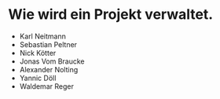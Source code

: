 # Wie wird ein Projekt verwaltet.

- Karl Neitmann 
- Sebastian Peltner 
- Nick Kötter 
- Jonas Vom Braucke 
- Alexander Nolting 
- Yannic Döll 
- Waldemar Reger 
